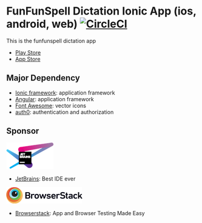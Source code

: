 # FunFunSpell Dictation Ionic App (ios, android, web) [![CircleCI](https://circleci.com/gh/thcathy/esl-ionic/tree/master.svg?style=svg)](https://circleci.com/gh/thcathy/esl-ionic/tree/master)

This is the funfunspell dictation app

* [Play Store](https://play.google.com/store/apps/details?id=com.esl.ionic)
* [App Store](https://itunes.apple.com/hk/app/funfunspell-dictation/id1364341686)

## Major Dependency
* [Ionic framework](https://ionicframework.com/): application framework
* [Angular](https://angular.io/): application framework
* [Font Awesome](https://fontawesome.com/): vector icons
* [auth0](https://auth0.com): authentication and authorization

## Sponsor
![Jetbrains](assets/images/jetbrains-variant-4.png)
   
* [JetBrains]( https://www.jetbrains.com/?from=esl-ionic ): Best IDE ever

![browserstack](assets/images/Browserstack-logo.png)

* [Browserstack](https://www.browserstack.com/): App and Browser Testing Made Easy



